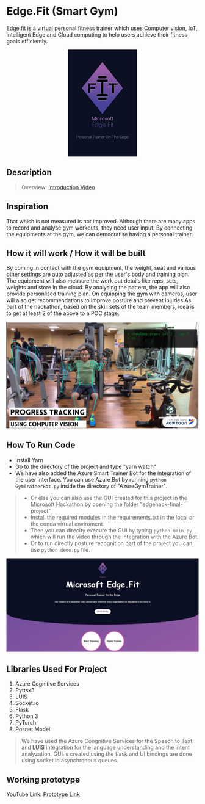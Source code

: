 
# Edge.Fit (Smart Gym)

Edge.fit is a virtual personal fitness trainer which uses Computer vision, IoT, Intelligent Edge and Cloud computing to help users achieve their fitness goals efficiently.

<p align="center">
<img src="https://github.com/mayankagg9722/MSFTGaradge-IOTEdge-SmartGym/blob/master/Poster.jpeg" height="280" width="180" align="center" ></p>


## Description

> Overview: [Introduction Video](https://youtu.be/0-dl__J98mo)


## Inspiration
That which is not measured is not improved. Although there are many apps to record and analyse gym workouts, they need user input. By connecting the equipments at the gym, we can democratise having a personal trainer.

## How it will work / How it will be built
By coming in contact with the gym equipment, the weight, seat and various other settings are auto adjusted as per the user's body and training plan.
The equipment will also measure the work out details like reps, sets, weights and store in the cloud.
By analysing the pattern, the app will also provide personlised training plan.
On equipping the gym with cameras, user will also get recommendations to improve posture and prevent injuries
As part of the hackathon, based on the skill sets of the team members, idea is to get at least 2 of the above to a POC stage.


<img src="https://github.com/mayankagg9722/MSFTGaradge-IOTEdge-SmartGym/blob/master/810111557939455914.jpg">
  

## How To  Run Code
- Install Yarn
- Go to the directory of the project and type "yarn watch"
- We have also added the Azure Smart Trainer Bot for the integration of the user interface. You can use Azure Bot by running `python GymTrainerBot.py` inside the directory of "AzureGymTrainer".

>- Or else you can also use the GUI created for this project in the Microsoft Hackathon by opening the folder "edgehack-final-project" 
>- Install the required modules in the requirements.txt in the local or the conda virtual enviroment.
>- Then you can direclty execute the GUI by typing `python main.py` which will run the video through the integration with the Azure Bot.
>- Or to run directly posture recognition part of the project you can use `python demo.py` file.


<img src="https://github.com/mayankagg9722/MSFTGaradge-IOTEdge-SmartGym/blob/master/websiteimage.jpg">


## Libraries  Used For Project
1. Azure Cognitive Services
2. Pyttsx3
3. LUIS
4. Socket.io
5. Flask
6. Python 3
7. PyTorch
8. Posnet Model

>We have used the Azure Congnitive Services for the Speech to Text and **LUIS** integration for the language understanding and the intent analyzation.
GUI is created using the flask and UI bindings are done using socket.io asynchronous queues.

## Working prototype
YouTube Link: [Prototype Link](https://youtu.be/cdahPdXMMyI)
